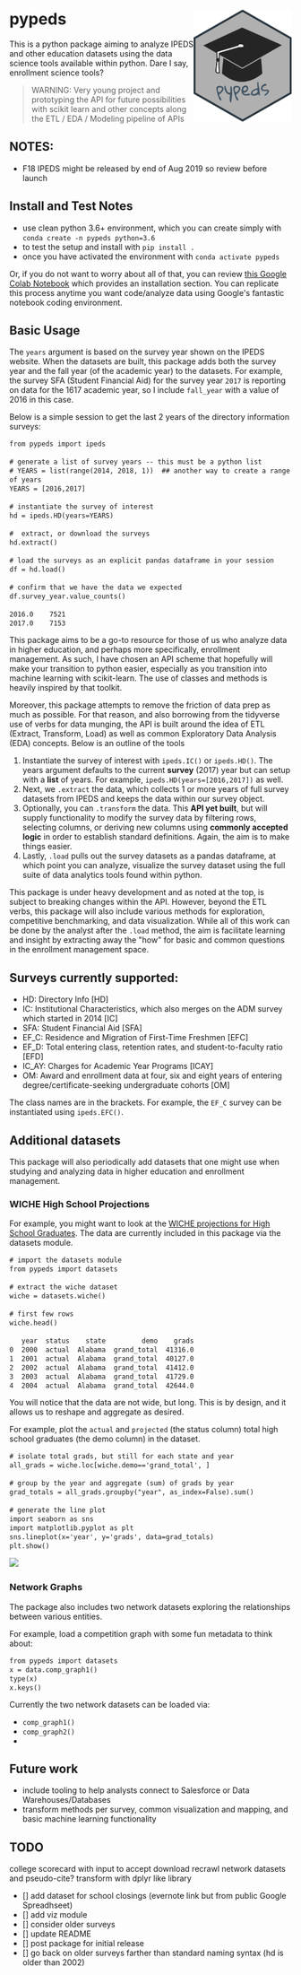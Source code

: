 # pypeds  <img src="logo/pypeds_hexSticker.png" width = "175" height = "200" align="right" />

This is a python package aiming to analyze IPEDS and other education datasets using the data science tools available within python.  Dare I say, enrollment science tools?

> WARNING:  Very young project and prototyping the API for future possibilities with scikit learn and other concepts along the ETL / EDA / Modeling pipeline of APIs

## NOTES:

- F18 IPEDS might be released by end of Aug 2019 so review before launch


## Install and Test Notes

-  use clean python 3.6+ environment, which you can create simply with `conda create -n pypeds python=3.6`
-  to test the setup and install with `pip install .`
-  once you have activated the environment with `conda activate pypeds`

Or, if you do not want to worry about all of that, you can review [this Google Colab Notebook](https://colab.research.google.com/drive/1YxnfdZyr1JD9EQlbf32HN9bpXiitAlaM) which provides an installation section.  You can replicate this process anytime you want code/analyze data using Google's fantastic notebook coding environment.

## Basic Usage

The `years` argument is based on the survey year shown on the IPEDS website.  When the datasets are built, this package adds both the survey year and the fall year (of the academic year) to the datasets.  For example, the survey SFA (Student Financial Aid) for the survey year `2017` is reporting on data for the 1617 academic year, so I include `fall_year` with a value of 2016 in this case.  

Below is a simple session to get the last 2 years of the directory information surveys:

```
from pypeds import ipeds

# generate a list of survey years -- this must be a python list
# YEARS = list(range(2014, 2018, 1))  ## another way to create a range of years
YEARS = [2016,2017]

# instantiate the survey of interest
hd = ipeds.HD(years=YEARS)

#  extract, or download the surveys
hd.extract()

# load the surveys as an explicit pandas dataframe in your session
df = hd.load()

# confirm that we have the data we expected
df.survey_year.value_counts()

2016.0    7521
2017.0    7153

```

This package aims to be a go-to resource for those of us who analyze data in higher education, and perhaps more specifically, enrollment management.  As such, I have chosen an API scheme that hopefully will make your transition to python easier, especially as you transition into machine learning with scikit-learn.  The use of classes and methods is heavily inspired by that toolkit.

Moreover, this package attempts to remove the friction of data prep as much as possible.  For that reason, and also borrowing from the tidyverse use of verbs for data munging, the API is built around the idea of ETL (Extract, Transform, Load) as well as common Exploratory Data Analysis (EDA) concepts.  Below is an outline of the tools

1. Instantiate the survey of interest with `ipeds.IC()` or `ipeds.HD()`.  The years argument defaults to the current __survey__ (2017) year but can setup with a __list__ of years.  For example, `ipeds.HD(years=[2016,2017])` as well.
2. Next, we `.extract` the data, which collects 1 or more years of full survey datasets from IPEDS and keeps the data within our survey object.
3. Optionally, you can `.transform` the data.  This __API yet built__, but will supply functionality to modify the survey data by filtering rows, selecting columns, or deriving new columns using __commonly accepted logic__ in order to establish standard definitions.  Again, the aim is to make things easier.
4. Lastly, `.load` pulls out the survey datasets as a pandas dataframe, at which point you can analyze, visualize the survey dataset using the full suite of data analytics tools found within python.

This package is under heavy development and as noted at the top, is subject to breaking changes within the API.  However, beyond the ETL verbs, this package will also include various methods for exploration, competitive benchmarking, and data visualization.  While all of this work can be done by the analyst after the `.load` method, the aim is facilitate learning and insight by extracting away the "how" for basic and common questions in the enrollment management space.


## Surveys currently supported:

- HD: Directory Info [HD]
- IC: Institutional Characteristics, which also merges on the ADM survey which started in 2014 [IC]
- SFA: Student Financial Aid [SFA]
- EF_C: Residence and Migration of First-Time Freshmen [EFC]
- EF_D: Total entering class, retention rates, and student-to-faculty ratio [EFD]
- IC_AY: Charges for Academic Year Programs [ICAY]
- OM: Award and enrollment data at four, six and eight years of entering degree/certificate-seeking undergraduate cohorts [OM]

The class names are in the brackets.  For example, the `EF_C` survey can be instantiated using `ipeds.EFC()`.

## Additional datasets

This package will also periodically add datasets that one might use when studying and
analyzing data in higher education and enrollment management.  

### WICHE High School Projections

For example, you might want to look at the [WICHE projections for High School Graduates](https://knocking.wiche.edu/data).  The data are currently included in this package via the datasets module.

```
# import the datasets module
from pypeds import datasets

# extract the wiche dataset
wiche = datasets.wiche()   

# first few rows
wiche.head()

   year  status    state         demo    grads
0  2000  actual  Alabama  grand_total  41316.0
1  2001  actual  Alabama  grand_total  40127.0
2  2002  actual  Alabama  grand_total  41412.0
3  2003  actual  Alabama  grand_total  41729.0
4  2004  actual  Alabama  grand_total  42644.0
```

You will notice that the data are not wide, but long.  This is by design, and it allows us to reshape and aggregate as desired.

For example, plot the  `actual` and `projected` (the status column) total high school graduates (the demo column) in the dataset.

```
# isolate total grads, but still for each state and year
all_grads = wiche.loc[wiche.demo=='grand_total', ]

# group by the year and aggregate (sum) of grads by year
grad_totals = all_grads.groupby("year", as_index=False).sum()

# generate the line plot
import seaborn as sns
import matplotlib.pyplot as plt
sns.lineplot(x='year', y='grads', data=grad_totals)
plt.show()

```

<img src="https://monosnap.com/image/oWQLbsjgdVnZl9zgzYIedQsjKIPvcX.png">

### Network Graphs

The package also includes two network datasets exploring the relationships between various entities.

For example, load a competition graph with some fun metadata to think about:

```
from pypeds import datasets
x = data.comp_graph1()
type(x)
x.keys()
```

Currently the two network datasets can be loaded via:

- `comp_graph1()`
- `comp_graph2()`
-

## Future work

- include tooling to help analysts connect to Salesforce or Data Warehouses/Databases
- transform methods per survey, common visualization and mapping, and basic machine learning functionality

## TODO

college scorecard with input to accept download
recrawl network datasets and pseudo-cite?
transform with dplyr like library

- [] add dataset for school closings (evernote link but from public Google Spreadhseet)
- [] add viz module
- [] consider older surveys
- [] update README
- [] post package for initial release
- [] go back on older surveys farther than standard naming syntax (hd is older than 2002)
